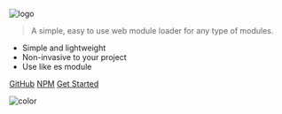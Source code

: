 ![logo](_media/logo.svg)

> A simple, easy to use web module loader for any type of modules.

-   Simple and lightweight
-   Non-invasive to your project
-   Use like es module

[GitHub](https://github.com/ZxBing0066/micro-mod)
[NPM](https://www.npmjs.com/package/micro-mod)
[Get Started](quickStart.md)

<!-- background color -->

![color](#429cb92e)
